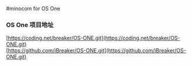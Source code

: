 #minocom for OS One

### OS One 项目地址
[https://coding.net/breaker/OS-ONE.git](https://coding.net/breaker/OS-ONE.git)  
[https://github.com/iBreaker/OS-ONE.git](https://github.com/iBreaker/OS-ONE.git)
